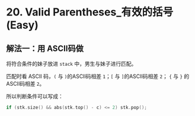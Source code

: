 # 20. Valid Parentheses_有效的括号 (Easy)



## 解法一：用 ASCII码做

将符合条件的妹子放进 `stack` 中，男生与妹子进行匹配。

匹配时看 ASCII 码，`(` 与 `)`的ASCII码相差 `1`；`[` 与 `]`的ASCII码相差 `2`； `{` 与 `}` 的ASCII码相差 `2`。



所以判断条件可以写成：

```cpp
if (stk.size() && abs(stk.top() - c) <= 2) stk.pop();
```



